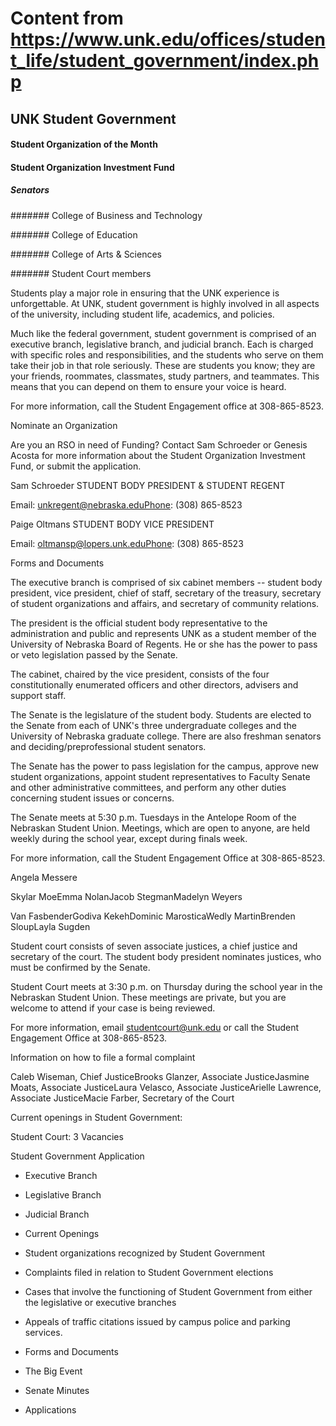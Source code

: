 # Content from https://www.unk.edu/offices/student_life/student_government/index.php

## UNK Student Government

#### Student Organization of the Month

#### Student Organization Investment Fund

##### Senators

####### College of Business and Technology

####### College of Education

####### College of Arts & Sciences

####### Student Court members

Students play a major role in ensuring that the UNK experience is unforgettable. At UNK, student government is highly involved in all aspects of the university, including student life, academics, and policies.

Much like the federal government, student government is comprised of an executive branch, legislative branch, and judicial branch. Each is charged with specific roles and responsibilities, and the students who serve on them take their job in that role seriously. These are students you know; they are your friends, roommates, classmates, study partners, and teammates. This means that you can depend on them to ensure your voice is heard.

For more information, call the Student Engagement office at 308-865-8523.



Nominate an Organization

Are you an RSO in need of Funding? Contact Sam Schroeder or Genesis Acosta for more information about the Student Organization Investment Fund, or submit the application.





Sam Schroeder STUDENT BODY PRESIDENT & STUDENT REGENT

Email: unkregent@nebraska.eduPhone: (308) 865-8523





Paige Oltmans STUDENT BODY VICE PRESIDENT

Email: oltmansp@lopers.unk.eduPhone: (308) 865-8523



Forms and Documents



The executive branch is comprised of six cabinet members -- student body president, vice president, chief of staff, secretary of the treasury, secretary of student organizations and affairs, and secretary of community relations.

The president is the official student body representative to the administration and public and represents UNK as a student member of the University of Nebraska Board of Regents. He or she has the power to pass or veto legislation passed by the Senate.

The cabinet, chaired by the vice president, consists of the four constitutionally enumerated officers and other directors, advisers and support staff.

The Senate is the legislature of the student body. Students are elected to the Senate from each of UNK's three undergraduate colleges and the University of Nebraska graduate college. There are also freshman senators and deciding/preprofessional student senators.

The Senate has the power to pass legislation for the campus, approve new student organizations, appoint student representatives to Faculty Senate and other administrative committees, and perform any other duties concerning student issues or concerns.

The Senate meets at 5:30 p.m. Tuesdays in the Antelope Room of the Nebraskan Student Union. Meetings, which are open to anyone, are held weekly during the school year, except during finals week.

For more information, call the Student Engagement Office at 308-865-8523.

Angela Messere

Skylar MoeEmma NolanJacob StegmanMadelyn Weyers

Van FasbenderGodiva KekehDominic MarosticaWedly MartinBrenden SloupLayla Sugden

Student court consists of seven associate justices, a chief justice and secretary of the court. The student body president nominates justices, who must be confirmed by the Senate.

Student Court meets at 3:30 p.m. on Thursday during the school year in the Nebraskan Student Union. These meetings are private, but you are welcome to attend if your case is being reviewed.

For more information, email studentcourt@unk.edu or call the Student Engagement Office at 308-865-8523.

Information on how to file a formal complaint

Caleb Wiseman, Chief JusticeBrooks Glanzer, Associate JusticeJasmine Moats, Associate JusticeLaura Velasco, Associate JusticeArielle Lawrence, Associate JusticeMacie Farber, Secretary of the Court

Current openings in Student Government:

Student Court: 3 Vacancies

Student Government Application

- Executive Branch
- Legislative Branch
- Judicial Branch
- Current Openings

- Student organizations recognized by Student Government
- Complaints filed in relation to Student Government elections
- Cases that involve the functioning of Student Government from either the legislative or executive branches
- Appeals of traffic citations issued by campus police and parking services.

- Forms and Documents
- The Big Event
- Senate Minutes
- Applications

